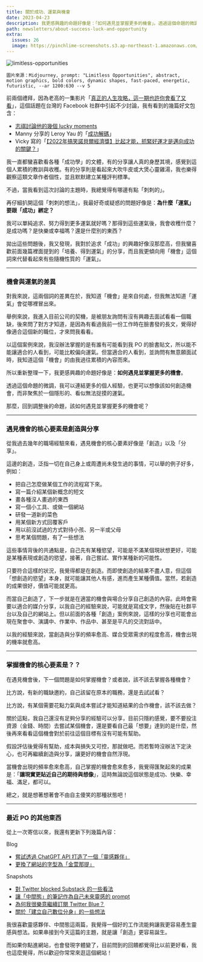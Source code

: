 ```yaml
---
title: 關於成功、運氣與機會
date: 2023-04-23
description: 我更感興趣的命題好像是：「如何遇見並掌握更多的機會」。透過這個命題的微調，我可以連結更多的個人經驗，也更可以想像該如何創造機會，而非聚焦於一個隱形的、看似無法捉摸的運氣。
path: newsletters/about-success-luck-and-opportunity
extra:
  issues: 26
  image: https://pinchlime-screenshots.s3.ap-northeast-1.amazonaws.com/limitless-opportunities_NMXjPk.webp
---
```


<img src="https://pinchlime-screenshots.s3.ap-northeast-1.amazonaws.com/limitless-opportunities_NMXjPk.webp" loading="lazy" alt="limitless-opportunities" align=center />

`圖片來源：Midjourney, prompt: "Limitless Opportunities", abstract, motion graphics, bold colors, dynamic shapes, fast-paced, energetic, futuristic, --ar 1200:630 --v 5`

前兩個禮拜，因為老高的一集影片「[真正的人生攻略，這一期也許你會看了又看](https://www.youtube.com/watch?v=qzIfQ5_gYzc)」，這個話題在台灣的 Facebook 社群中引起不少討論，我有看到的幾篇好文包含：

* [志祺討論他的幾個 lucky moments](https://www.facebook.com/ChihChyiChang/posts/pfbid02HqNFx8oMVdT198Aba3Xc8Gw1sdaL6AZLTjZHz1hghSXtZewyffQGpAPsgAfbUTfyl)
* Manny 分享的 Leroy Yau 的「[成功解碼](https://www.yauleroy.com/?p=8479)」
* Vicky 寫的「[【2022年搞笑諾貝爾經濟獎】比起才能，抓緊好運才是邁向成功的關鍵？](https://vickyho.com/the-role-of-luck-in-life-success/)」

我一直都蠻喜歡看各種「成功學」的文體，有的分享讓人真的身歷其境，感覺到這個人累積的教訓與收穫。有的分享則是看起來大吹牛皮或大煲心靈雞湯，我也樂得觀察這類文章作者個性，並且默默建立某種評判標準。

不過，當我看到這次討論的主題時，我總覺得有哪邊有點「刺刺的」。

再仔細扒開這個「刺刺的想法」，我最好奇或疑惑的問題好像是：**為什麼「運氣」要跟「成功」綁定？**

我可以單純追求、努力得到更多運氣就好嗎？那得到這些運氣後，我會收穫什麼？是成功嗎？是快樂或幸福嗎？還是什麼別的東西？

拋出這些問題後，我又發現，我對於追求「成功」的興趣好像沒那麼高，但我蠻喜歡前面幾篇裡面提到的「培養、得到運氣」的分享，而且我更傾向用「機會」這個詞來代替看起來有些隨機性質的「運氣」。

---

### 機會與運氣的差異

對我來說，這兩個詞的差異在於，我知道「機會」是來自何處，但我無法知道「運氣」會從哪裡冒出來。

舉例來說，我進入目前公司的契機，是被朋友詢問有沒有興趣去面試看看一個職缺，後來問了對方才知道，是因為有看過我前一份工作時在臉書發的長文，覺得好像適合這個新的職位，才來問我看看。

以這個案例來說，我沒辦法掌握的是有誰有可能看到我 PO 的臉書貼文，所以能不能讓適合的人看到，可能比較偏向運氣。但當適合的人看到，並詢問有無意願面試時，我知道這個「機會」的由我過往累積的內容而來。

所以重新整理一下，我更感興趣的命題好像是：**如何遇見並掌握更多的機會**。

透過這個命題的微調，我可以連結更多的個人經驗，也更可以想像該如何創造機會，而非聚焦於一個隱形的、看似無法捉摸的運氣。

那麼，回到調整後的命題，該如何遇見並掌握更多的機會呢？

---

### 遇見機會的核心要素是創造與分享

從我過去幾年的職場經驗來看，遇見機會的核心要素好像是「創造」以及「分享」。

這邊的創造，泛指一切在自己身上或周遭尚未發生過的事情，可以舉的例子好多，例如：

* 把自己怎麼做某個工作的流程寫下來。
* 寫一篇介紹某個新概念的短文
* 畫各種沒人畫過的東西
* 寫一個小工具、或做一個網站
* 研發一道新的菜色
* 用某個新方式回覆客戶
* 用以前沒試過的方式對待小孩、另一半或父母
* 思考某個問題，有了一些想法

這些事情背後的共通點是，自己先有某種慾望，可能是不滿某個現狀想更好，可能是某種表現或創造的慾望，接著，自己嘗試、實作某種新的可能性。

只要符合這樣的狀況，我覺得都是在創造。而即使創造的結果不盡人意，但這個「想創造的慾望」本身，就可能讓其他人有感，進而產生某種價值。當然，若創造的成果很好，價值可能就更高。

而當自己創造了，下一步就是在適當的機會與場合分享自己創造的內容。此時會需要以適合的媒介分享，以我自己的經驗來說，可能就是寫成文字，然後貼在社群平台以及自己的網站上。但以前面的各種「創造」案例來說，這樣的分享也可能會出現在聚會中、演講中、作業中、作品中、甚至是平凡的交流對話中。

以我的經驗來說，當創造與分享的頻率愈高、媒合受眾需求的程度愈高，機會出現的機率就愈高。

---

### 掌握機會的核心要素是？？

在遇見機會後，下一個問題是如何掌握機會？或者說，該不該去掌握各種機會？

比方說，有新的職缺邀約，自己該留在原本的職務，還是去試試看？

比方說，有某個需要花點力氣與成本嘗試才能知道結果的合作機會，該不該去做？

關於這點，我自己還沒有足夠分享的經驗可以分享，目前只隱約感覺，要不要投注資源（金錢、時間）去嘗試某個機會，還是要看自己最「想要」達到的是什麼，然後再來看看這個機會對於前往這個目標有沒有可能有幫助。

假設評估後覺得有幫助，成本與損失又可控，那就做吧。而若暫時沒辦法下定決心，也可再繼續創造與分享，讓更好的機會自然浮現。

當機會出現的頻率愈來愈高，自己掌握的機會愈來愈多，我覺得匯聚起來的成果是：「**讓現實更貼近自己的期待與想像**」，這時無論說這個狀態是成功、快樂、幸福、滿足，都可以。

總之，就是想著想著會不由自主傻笑的那種狀態吧！

---

### 最近 PO 的其他東西

從上一次寄信以來，我還有更新下列幾篇內容：

Blog

* [嘗試透過 ChatGPT API 打造了一個「靈感夥伴」](@/blog/tried-to-build-a-muse-mate-with-chatgpt-api.md)
* [更換了網站的字型為「金萱那提」](@/blog/changed-font-to-jinxuan-latte.md)

Snapshots

* [對 Twitter blocked Substack 的一些看法](@/snapshots/random-thoughts-on-twitter-blocking-substack.md)
* [讓「中間態」的筆記作為自己未來靈感的 prompt](@/snapshots/random-let-the-notes-of-middle-state-serve-as-prompts-for-your-future-inspiration.md)
* [為何我很樂意繼續訂閱 Twitter Blue？](@/snapshots/why-why-am-i-willing-to-continue-subscribing-to-twitter-blue.md)
* [關於「建立自己數位分身」的一些想法](@/snapshots/random-thoughts-about-building-a-digital-copy.md)

我很喜歡靈感夥伴、中間態這兩篇，我覺得一個好的工作流能夠讓我更容易產生靈感與想法。如果串接到今天這篇的主題，就是讓「創造」更容易誕生。

而如果你點進網站，也會發現字體變了，目前問到的回饋都覺得比以前更好看，我也這麼覺得，所以歡迎你常常來逛這個網站！